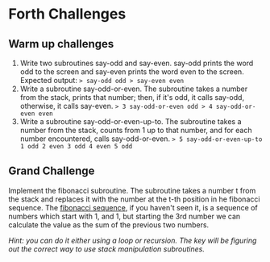 # Forth Challenges

## Warm up challenges

1. Write two subroutines say-odd and say-even. say-odd prints the word odd to the screen and say-even prints the word even to the screen. Expected output:
        ```
        > say-odd
        odd
        > say-even
        even
        ```
2. Write a subroutine say-odd-or-even. The subroutine takes a number from the stack, prints that number; then, if it's odd, it calls say-odd, otherwise, it calls say-even.
        ```
        > 3 say-odd-or-even
        odd
        > 4 say-odd-or-even
        even
        ```
3. Write a subroutine say-odd-or-even-up-to. The subroutine takes a number from the stack, counts from 1 up to that number, and for each number encountered, calls say-odd-or-even.
        ```
        > 5 say-odd-or-even-up-to
        1 odd
        2 even
        3 odd
        4 even
        5 odd
        ```
## Grand Challenge

Implement the fibonacci subroutine. The subroutine takes a number t from the stack and replaces it with the number at the t-th position in he fibonacci sequence. 
The [fibonacci sequence](https://en.wikipedia.org/wiki/Fibonacci_number), if you haven't seen it, is a sequence of numbers which start with 1, and 1, but starting the 3rd number we can calculate the value as the sum of the previous two numbers.

*Hint: you can do it either using a loop or recursion. The key will be figuring out the correct
way to use stack manipulation subroutines.*